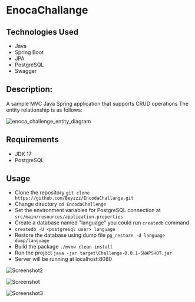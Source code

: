# EnocaChallange
## Technologies Used

* Java
* Spring Boot
* JPA
* PostgreSQL
* Swagger

## Description:

A sample MVC Java Spring application that supports CRUD operations 
The entity relationship is as follows:

![enoca_challenge_entity_diagram](https://user-images.githubusercontent.com/75632809/206754556-eb150446-34a4-495b-9047-fe3758fbd4ad.png)

## Requirements

* JDK 17
* PostgreSQL

## Usage

* Clone the repository `git clone https://github.com/Beyzzz/EncodaChallange.git`
* Change directory `cd EncodaChallenge`
* Set the environment variables for PostgreSQL connection at `src/main/resources/application.properties`
* Create a database named "language" you could run `createdb` command
 * `createdb -U <postgresql user> language`
* Restore the database using dump file `pg_restore -d language dump/language`
* Build the package `./mvnw clean install`
* Run the project `java -jar target\Challenge-0.0.1-SNAPSHOT.jar`
* Server will be running at localhost:8080

![Screenshot2](https://user-images.githubusercontent.com/75632809/206457566-f78501b7-17a0-474f-868b-633c40e645c6.PNG)

![Screenshot](https://user-images.githubusercontent.com/75632809/206457709-079ca551-83f8-4610-9b01-e99a20cbe721.PNG)

![Screenshot3](https://user-images.githubusercontent.com/75632809/206457734-066cbd5f-b653-4d60-88c3-dba976d0732b.PNG)

